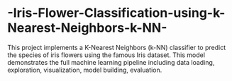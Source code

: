 # -Iris-Flower-Classification-using-k-Nearest-Neighbors-k-NN-
This project implements a K-Nearest Neighbors (k-NN) classifier to predict the species of iris flowers using the famous Iris dataset. This model demonstrates the full machine learning pipeline including data loading, exploration, visualization, model building, evaluation.
